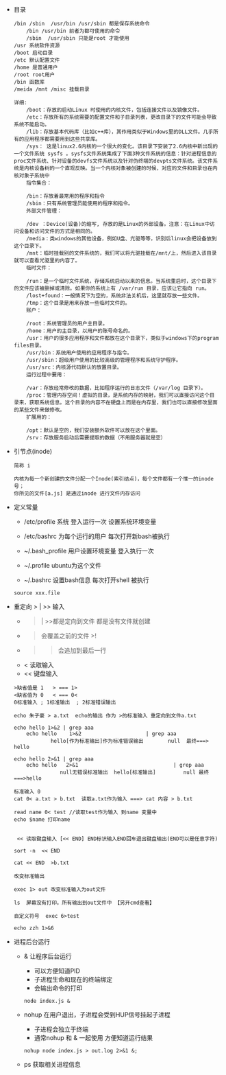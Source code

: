 * 目录

	```
	/bin /sbin  /usr/bin /usr/sbin 都是保存系统命令
		/bin /usr/bin 前者为都可使用的命令
		/sbin  /usr/sbin 只能是root 才能使用
	/usr 系统软件资源
	/boot 启动目录
	/etc 默认配置文件
	/home 是普通用户
	/root root用户
	/bin 函数库
	/meida /mnt /misc 挂载目录
	
	详细:
		/boot：存放的启动Linux 时使用的内核文件，包括连接文件以及镜像文件。
		/etc：存放所有的系统需要的配置文件和子目录列表，更改目录下的文件可能会导致系统不能启动。
		/lib：存放基本代码库（比如c++库），其作用类似于Windows里的DLL文件。几乎所有的应用程序都需要用到这些共享库。
		/sys： 这是linux2.6内核的一个很大的变化。该目录下安装了2.6内核中新出现的一个文件系统 sysfs 。sysfs文件系统集成了下面3种文件系统的信息：针对进程信息的proc文件系统、针对设备的devfs文件系统以及针对伪终端的devpts文件系统。该文件系统是内核设备树的一个直观反映。当一个内核对象被创建的时候，对应的文件和目录也在内核对象子系统中
		指令集合：
		
		/bin：存放着最常用的程序和指令
		/sbin：只有系统管理员能使用的程序和指令。
		外部文件管理：
		
		/dev ：Device(设备)的缩写, 存放的是Linux的外部设备。注意：在Linux中访问设备和访问文件的方式是相同的。
		/media：类windows的其他设备，例如U盘、光驱等等，识别后linux会把设备放到这个目录下。
		/mnt：临时挂载别的文件系统的，我们可以将光驱挂载在/mnt/上，然后进入该目录就可以查看光驱里的内容了。
		临时文件：
		
		/run：是一个临时文件系统，存储系统启动以来的信息。当系统重启时，这个目录下的文件应该被删掉或清除。如果你的系统上有 /var/run 目录，应该让它指向 run。
		/lost+found：一般情况下为空的，系统非法关机后，这里就存放一些文件。
		/tmp：这个目录是用来存放一些临时文件的。
		账户：
		
		/root：系统管理员的用户主目录。
		/home：用户的主目录，以用户的账号命名的。
		/usr：用户的很多应用程序和文件都放在这个目录下，类似于windows下的program files目录。
		/usr/bin：系统用户使用的应用程序与指令。
		/usr/sbin：超级用户使用的比较高级的管理程序和系统守护程序。
		/usr/src：内核源代码默认的放置目录。
		运行过程中要用：
		
		/var：存放经常修改的数据，比如程序运行的日志文件（/var/log 目录下）。
		/proc：管理内存空间！虚拟的目录，是系统内存的映射，我们可以直接访问这个目录来，获取系统信息。这个目录的内容不在硬盘上而是在内存里，我们也可以直接修改里面的某些文件来做修改。
		扩展用的：
		
		/opt：默认是空的，我们安装额外软件可以放在这个里面。
		/srv：存放服务启动后需要提取的数据（不用服务器就是空）
	```
* 引节点(inode)

	```
	简称 i
	
	内核为每一个新创建的文件分配一个Inode(索引结点)，每个文件都有一个惟一的inode号；
	你所见的文件[a.js] 是通过inode 进行文件内存访问
	```

* 定义常量

	*  /etc/profile 系统 登入运行一次 设置系统环境变量
	
	*  /etc/bashrc 为每个运行的用户 每次打开新bash被执行

	*  ~/.bash_profile 用户设置环境变量 登入执行一次
	*  ~/.profile ubuntu为这个文件


	* ~/.bashrc 设置bash信息  每次打开shell 被执行

	
	```
	source xxx.file
	```
* 重定向 > | >>  输入
	
	* > | >>都是定向到文件 都是没有文件就创建
	* > 会覆盖之前的文件  >!
	* >> 会追加到最后一行
	* < 读取输入
	* << 键盘输入
	
	```
	>缺省值是 1   > === 1>
	<缺省值为 0   < === 0<
	0标准输入 ; 1标准输出  ; 2标准错误输出

	```
	```
	echo 朱子豪 > a.txt  echo的输出 作为 >的标准输入 重定向到文件a.txt
	
	echo hello 1>&2 | grep aaa
		echo hello    1>&2                     | grep aaa
				hello[作为标准输出]作为标准错误输出        null  最终===> hello
				
	echo hello 2>&1 | grep aaa
		echo hello   2>&1                               | grep aaa
				   null无错误标准输出  hello[标准输出]         null 最终===>hello
	
	```
	
	```
	标准输入 0
	cat 0< a.txt > b.txt  读取a.txt作为输入 ===> cat 内容 > b.txt
	
	read name 0< test //读取test作为输入 到name 变量中
	echo $name 打印name
	 
	```
	
	```
	 << 读取键盘输入 [<< END] END标识输入END回车退出键盘输出(END可以是任意字符)
	 
	sort -n  << END
	
	cat << END  >b.txt
	```
	
	```
	改变标准输出 
	
	exec 1> out 改变标准输入为out文件
		
	ls  屏幕没有打印。所有输出到out文件中 【另开cmd查看】
	```
	```
	自定义符号  exec 6>test
	
	echo zzh 1>&6
	```
	
* 进程后台运行

	 * & 让程序后台运行 

	 	* 可以方便知道PID 
	 	* 子进程生命和现在的终端绑定
	 	* 会输出命令的打印
		
	 	```
	 	node index.js &
	 	```
	 * nohup 在用户退出，子进程会受到HUP信号挂起子进程

	 	* 子进程会独立于终端
	 	* 通常nohup 和 & 一起使用 方便知道运行结果

	 	```
	 	nohup node index.js > out.log 2>&1 &;
	 	```
	 	
	 * ps 获取相关进程信息

	 	